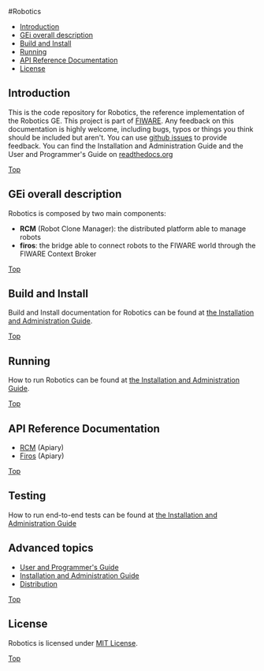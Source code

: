 #<a name="top"></a>Robotics

* [Introduction](#introduction)
* [GEi overall description](#gei-overall-description)
* [Build and Install](#build-and-install)
* [Running](#running)
* [API Reference Documentation](#api-reference-documentation)
* [License](#license)
		  
## Introduction

This is the code repository for Robotics, the reference implementation of the Robotics GE.
This project is part of [FIWARE](http://www.fiware.org).
Any feedback on this documentation is highly welcome, including bugs, typos
or things you think should be included but aren't. You can use [github issues](https://github.com/FIWARE-RoboticsGE/Robotics/issues/new) to provide feedback.
You can find the Installation and Administration Guide and the User and Programmer's Guide on [readthedocs.org](https://fiware-robotics.readthedocs.org)

[Top](#top)

## GEi overall description

Robotics is composed by two main components:
- **RCM** (Robot Clone Manager): the distributed platform able to manage robots
- **firos**: the bridge able to connect robots to the FIWARE world through the FIWARE Context Broker

[Top](#top)

## Build and Install

Build and Install documentation for Robotics can be found at [the Installation and Administration Guide](docs/i_and_a_guide.rst).

[Top](#top)

## Running

How to run Robotics can be found at [the Installation and Administration Guide](docs/i_and_a_guide.rst).

[Top](#top)

## API Reference Documentation

* [RCM](http://docs.rdapi.apiary.io) (Apiary)
* [Firos](http://docs.firos.apiary.io) (Apiary)

[Top](#top)

## Testing

How to run end-to-end tests can be found at [the Installation and Administration Guide](docs/i_and_a_guide.rst#user-content-end-to-end-testing)

## Advanced topics

* [User and Programmer's Guide](docs/u_and_p_guide.rst)
* [Installation and Administration Guide](docs/i_and_a_guide.rst)
* [Distribution](dist/README.md)

[Top](#top)

## License

Robotics is licensed under [MIT License](https://opensource.org/licenses/MIT).

[Top](#top)
